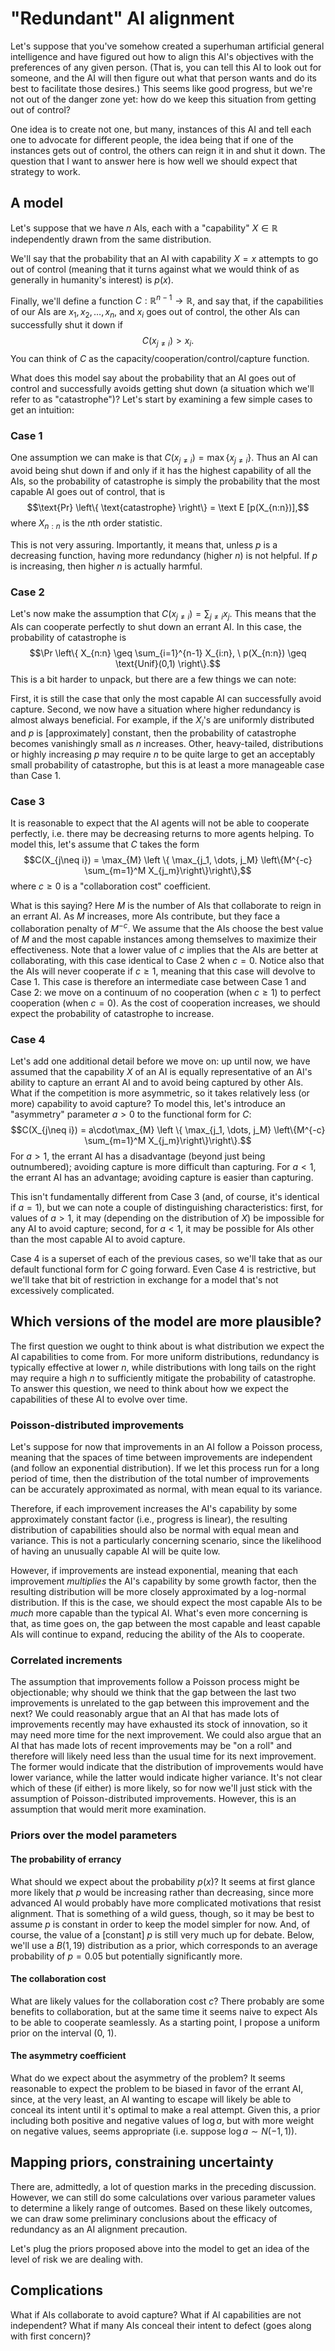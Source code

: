 # "Redundant" AI alignment

Let's suppose that you've somehow created a superhuman artificial general intelligence and have figured out how to align this AI's objectives with the preferences of any given person. (That is, you can tell this AI to look out for someone, and the AI will then figure out what that person wants and do its best to facilitate those desires.) This seems like good progress, but we're not out of the danger zone yet: how do we keep this situation from getting out of control?

One idea is to create not one, but many, instances of this AI and tell each one to advocate for different people, the idea being that if one of the instances gets out of control, the others can reign it in and shut it down. The question that I want to answer here is how well we should expect that strategy to work.

## A model

Let's suppose that we have $n$ AIs, each with a "capability" $X \in \mathbb R$ independently drawn from the same distribution.

We'll say that the probability that an AI with capability $X=x$ attempts to go out of control (meaning that it turns against what we would think of as generally in humanity's interest) is $p(x)$.

Finally, we'll define a function $C: \mathbb R^{n-1} \rightarrow \mathbb R$, and say that, if the capabilities of our AIs are $x_1, x_2, \dots, x_n$, and $x_i$ goes out of control, the other AIs can successfully shut it down if
$$C(x_{j \neq i}) > x_i.$$
You can think of $C$ as the capacity/cooperation/control/capture function.

What does this model say about the probability that an AI goes out of control and successfully avoids getting shut down (a situation which we'll refer to as "catastrophe")? Let's start by examining a few simple cases to get an intuition:

### Case 1

One assumption we can make is that $C(x_{j \neq i}) = \max \{x_{j \neq i}\}$. Thus an AI can avoid being shut down if and only if it has the highest capability of all the AIs, so the probability of catastrophe is simply the probability that the most capable AI goes out of control, that is
$$\text{Pr} \left\{ \text{catastrophe} \right\} = \text E [p(X_{n:n})],$$
where $X_{n:n}$ is the $n$th order statistic.

This is not very assuring. Importantly, it means that, unless $p$ is a decreasing function, having more redundancy (higher $n$) is not helpful. If $p$ is increasing, then higher $n$ is actually harmful.

### Case 2

Let's now make the assumption that $C(x_{j \neq i}) = \sum_{j \neq i} x_j$. This means that the AIs can cooperate perfectly to shut down an errant AI. In this case, the probability of catastrophe is
$$\Pr \left\{ X_{n:n} \geq \sum_{i=1}^{n-1} X_{i:n}, \ p(X_{n:n}) \geq \text{Unif}(0,1) \right\}.$$
This is a bit harder to unpack, but there are a few things we can note:

First, it is still the case that only the most capable AI can successfully avoid capture. Second, we now have a situation where higher redundancy is almost always beneficial. For example, if the $X_i$'s are uniformly distributed and $p$ is [approximately] constant, then the probability of catastrophe becomes vanishingly small as $n$ increases. Other, heavy-tailed, distributions or highly increasing $p$ may require $n$ to be quite large to get an acceptably small probability of catastrophe, but this is at least a more manageable case than Case 1.

### Case 3

It is reasonable to expect that the AI agents will not be able to cooperate perfectly, i.e. there may be decreasing returns to more agents helping. To model this, let's assume that $C$ takes the form
$$C(X_{j\neq i}) = \max_{M} \left \{ \max_{j_1, \dots, j_M} \left\{M^{-c} \sum_{m=1}^M X_{j_m}\right\}\right\},$$
where $c \geq 0$ is a "collaboration cost" coefficient.

What is this saying? Here $M$ is the number of AIs that collaborate to reign in an errant AI. As $M$ increases, more AIs contribute, but they face a collaboration penalty of $M^{-c}$. We assume that the AIs choose the best value of $M$ and the most capable instances among themselves to maximize their effectiveness. Note that a lower value of $c$ implies that the AIs are better at collaborating, with this case identical to Case 2 when $c = 0$. Notice also that the AIs will never cooperate if $c\geq 1$, meaning that this case will devolve to Case 1. This case is therefore an intermediate case between Case 1 and Case 2: we move on a continuum of no cooperation (when $c\geq 1$) to perfect cooperation (when $c=0$). As the cost of cooperation increases, we should expect the probability of catastrophe to increase.

### Case 4

Let's add one additional detail before we move on: up until now, we have assumed that the capability $X$ of an AI is equally representative of an AI's ability to capture an errant AI and to avoid being captured by other AIs. What if the competition is more asymmetric, so it takes relatively less (or more) capability to avoid capture? To model this, let's introduce an "asymmetry" parameter $a > 0$ to the functional form for $C$:
$$C(X_{j\neq i}) = a\cdot\max_{M} \left \{ \max_{j_1, \dots, j_M} \left\{M^{-c} \sum_{m=1}^M X_{j_m}\right\}\right\}.$$
For $a > 1$, the errant AI has a disadvantage (beyond just being outnumbered); avoiding capture is more difficult than capturing. For $a < 1$, the errant AI has an advantage; avoiding capture is easier than capturing.

This isn't fundamentally different from Case 3 (and, of course, it's identical if $a = 1$), but we can note a couple of distinguishing characteristics: first, for values of $a > 1$, it may (depending on the distribution of $X$) be impossible for any AI to avoid capture; second, for $a < 1$, it may be possible for AIs other than the most capable AI to avoid capture.

Case 4 is a superset of each of the previous cases, so we'll take that as our default functional form for $C$ going forward. Even Case 4 is restrictive, but we'll take that bit of restriction in exchange for a model that's not excessively complicated.

## Which versions of the model are more plausible?

The first question we ought to think about is what distribution we expect the AI capabilities to come from. For more uniform distributions, redundancy is typically effective at lower $n$, while distributions with long tails on the right may require a high $n$ to sufficiently mitigate the probability of catastrophe. To answer this question, we need to think about how we expect the capabilities of these AI to evolve over time.

### Poisson-distributed improvements

Let's suppose for now that improvements in an AI follow a Poisson process, meaning that the spaces of time between improvements are independent (and follow an exponential distribution). If we let this process run for a long period of time, then the distribution of the total number of improvements can be accurately approximated as normal, with mean equal to its variance.

Therefore, if each improvement increases the AI's capability by some approximately constant factor (i.e., progress is linear), the resulting distribution of capabilities should also be normal with equal mean and variance. This is not a particularly concerning scenario, since the likelihood of having an unusually capable AI will be quite low.

However, if improvements are instead exponential, meaning that each improvement *multiplies* the AI's capability by some growth factor, then the resulting distribution will be more closely approximated by a log-normal distribution. If this is the case, we should expect the most capable AIs to be *much* more capable than the typical AI. What's even more concerning is that, as time goes on, the gap between the most capable and least capable AIs will continue to expand, reducing the ability of the AIs to cooperate.

### Correlated increments

The assumption that improvements follow a Poisson process might be objectionable; why should we think that the gap between the last two improvements is unrelated to the gap between this improvement and the next? We could reasonably argue that an AI that has made lots of improvements recently may have exhausted its stock of innovation, so it may need more time for the next improvement. We could also argue that an AI that has made lots of recent improvements may be "on a roll" and therefore will likely need less than the usual time for its next improvement. The former would indicate that the distribution of improvements would have lower variance, while the latter would indicate higher variance. It's not clear which of these (if either) is more likely, so for now we'll just stick with the assumption of Poisson-distributed improvements. However, this is an assumption that would merit more examination.

### Priors over the model parameters

#### The probability of errancy

What should we expect about the probability $p(x)$? It seems at first glance more likely that $p$ would be increasing rather than decreasing, since more advanced AI would probably have more complicated motivations that resist alignment. That is something of a wild guess, though, so it may be best to assume $p$ is constant in order to keep the model simpler for now. And, of course, the value of a [constant] $p$ is still very much up for debate. Below, we'll use a $B(1,19)$ distribution as a prior, which corresponds to an average probability of $p=0.05$ but potentially significantly more.

#### The collaboration cost

What are likely values for the collaboration cost $c$? There probably are some benefits to collaboration, but at the same time it seems naive to expect AIs to be able to cooperate seamlessly. As a starting point, I propose a uniform prior on the interval (0, 1).

#### The asymmetry coefficient

What do we expect about the asymmetry of the problem? It seems reasonable to expect the problem to be biased in favor of the errant AI, since, at the very least, an AI wanting to escape will likely be able to conceal its intent until it's optimal to make a real attempt. Given this, a prior including both positive and negative values of $\log a$, but with more weight on negative values, seems appropriate (i.e. suppose $\log a \sim N(-1,1)$).

## Mapping priors, constraining uncertainty

There are, admittedly, a lot of question marks in the preceding discussion. However, we can still do some calculations over various parameter values to determine a likely range of outcomes. Based on these likely outcomes, we can draw some preliminary conclusions about the efficacy of redundancy as an AI alignment precaution.

Let's plug the priors proposed above into the model to get an idea of the level of risk we are dealing with.


## Complications

What if AIs collaborate to avoid capture? What if AI capabilities are not independent? What if many AIs conceal their intent to defect (goes along with first concern)?
